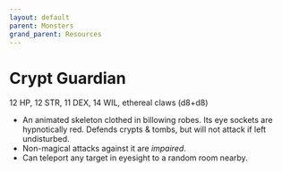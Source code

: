 ```yaml
---
layout: default
parent: Monsters
grand_parent: Resources
---
```


# Crypt Guardian

12 HP, 12 STR, 11 DEX, 14 WIL, ethereal claws (d8+d8)

- An animated skeleton clothed in billowing robes. Its eye sockets are hypnotically red. Defends crypts & tombs, but will not attack if left undisturbed.
- Non-magical attacks against it are _impaired_.
- Can teleport any target in eyesight to a random room nearby.
